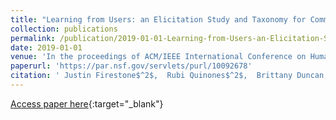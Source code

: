 ```yaml
---
title: "Learning from Users: an Elicitation Study and Taxonomy for Communicating small Unmanned Aerial System States Through Gestures"
collection: publications
permalink: /publication/2019-01-01-Learning-from-Users-an-Elicitation-Study-and-Taxonomy-for-Communicating-small-Unmanned-Aerial-System-States-Through-Gestures
date: 2019-01-01
venue: 'In the proceedings of ACM/IEEE International Conference on Human Robot Interaction'
paperurl: 'https://par.nsf.gov/servlets/purl/10092678'
citation: ' Justin Firestone$^2$,  Rubi Quinones$^2$,  Brittany Duncan, &quot;Learning from Users: an Elicitation Study and Taxonomy for Communicating small Unmanned Aerial System States Through Gestures.&quot; In the proceedings of ACM/IEEE International Conference on Human Robot Interaction, 2019.'
---
```

[Access paper here](https://par.nsf.gov/servlets/purl/10092678){:target="_blank"}
